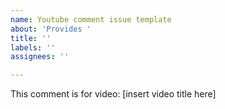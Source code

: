 ```yaml
---
name: Youtube comment issue template
about: 'Provides '
title: ''
labels: ''
assignees: ''

---
```


This comment is for video: [insert video title here]
